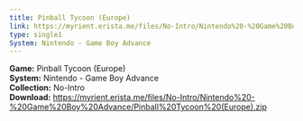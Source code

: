```yaml
---
title: Pinball Tycoon (Europe)
link: https://myrient.erista.me/files/No-Intro/Nintendo%20-%20Game%20Boy%20Advance/Pinball%20Tycoon%20(Europe).zip
type: single1
System: Nintendo - Game Boy Advance
---
```

<b>Game:</b> Pinball Tycoon (Europe)<br>
<b>System:</b> Nintendo - Game Boy Advance<br>
<b>Collection:</b> No-Intro<br>
<b>Download:</b> https://myrient.erista.me/files/No-Intro/Nintendo%20-%20Game%20Boy%20Advance/Pinball%20Tycoon%20(Europe).zip